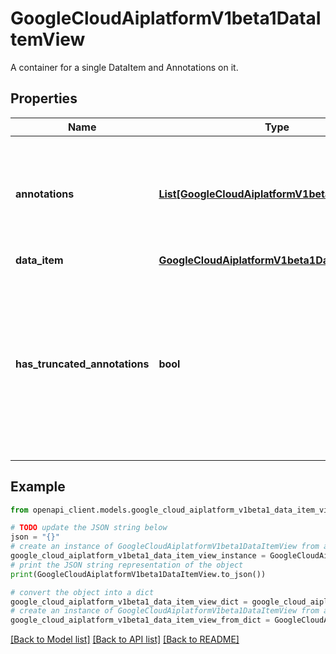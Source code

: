 # GoogleCloudAiplatformV1beta1DataItemView

A container for a single DataItem and Annotations on it.

## Properties

Name | Type | Description | Notes
------------ | ------------- | ------------- | -------------
**annotations** | [**List[GoogleCloudAiplatformV1beta1Annotation]**](GoogleCloudAiplatformV1beta1Annotation.md) | The Annotations on the DataItem. If too many Annotations should be returned for the DataItem, this field will be truncated per annotations_limit in request. If it was, then the has_truncated_annotations will be set to true. | [optional] 
**data_item** | [**GoogleCloudAiplatformV1beta1DataItem**](GoogleCloudAiplatformV1beta1DataItem.md) |  | [optional] 
**has_truncated_annotations** | **bool** | True if and only if the Annotations field has been truncated. It happens if more Annotations for this DataItem met the request&#39;s annotation_filter than are allowed to be returned by annotations_limit. Note that if Annotations field is not being returned due to field mask, then this field will not be set to true no matter how many Annotations are there. | [optional] 

## Example

```python
from openapi_client.models.google_cloud_aiplatform_v1beta1_data_item_view import GoogleCloudAiplatformV1beta1DataItemView

# TODO update the JSON string below
json = "{}"
# create an instance of GoogleCloudAiplatformV1beta1DataItemView from a JSON string
google_cloud_aiplatform_v1beta1_data_item_view_instance = GoogleCloudAiplatformV1beta1DataItemView.from_json(json)
# print the JSON string representation of the object
print(GoogleCloudAiplatformV1beta1DataItemView.to_json())

# convert the object into a dict
google_cloud_aiplatform_v1beta1_data_item_view_dict = google_cloud_aiplatform_v1beta1_data_item_view_instance.to_dict()
# create an instance of GoogleCloudAiplatformV1beta1DataItemView from a dict
google_cloud_aiplatform_v1beta1_data_item_view_from_dict = GoogleCloudAiplatformV1beta1DataItemView.from_dict(google_cloud_aiplatform_v1beta1_data_item_view_dict)
```
[[Back to Model list]](../README.md#documentation-for-models) [[Back to API list]](../README.md#documentation-for-api-endpoints) [[Back to README]](../README.md)



